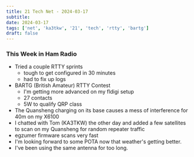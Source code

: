 ```yaml
---
title: 21 Tech Net - 2024-03-17
subtitle: 
date: 2024-03-17
tags: ['net', 'ka3tkw', '21', 'tech', 'rtty', 'bartg']
draft: false
---
```


### This Week in Ham Radio

- Tried a couple RTTY sprints
  - tough to get configured in 30 minutes
  - had to fix up logs
- BARTG (British Amateur) RTTY Contest
  - I'm getting more advanced on my fldigi setup
  - 27 contacts
  - 5W to qualify QRP class
- The Quansheng charging on its base causes a mess 
  of interference
  for 40m on my X6100
- I chatted with Tom (KA3TKW) the other day 
  and added a few satellites
  to scan on my Quansheng for random repeater traffic
- egzumer firmware scans very fast
- I'm looking forward to some POTA now that weather's getting better.
- I've been using the same antenna for too long.

<!--more-->
